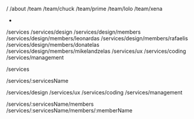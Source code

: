 /
/about
/team
/team/chuck
/team/prime
/team/lolo
/team/xena

-

/services
/services/design
/services/design/members
/services/design/members/leonardas
/services/design/members/rafaelis
/services/design/members/donatelas
/services/design/members/mikelandzelas
/services/ux
/services/coding
/services/management

<!-- ka turi bendro: -->

/services

/services/:servicesName

<!-- sis puslapis pagauna, siuos puslapius: -->

/services/design
/services/ux
/services/coding
/services/management

/services/:servicesName/members
/services/:servicesName/members/:memberName
